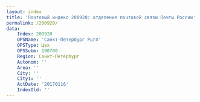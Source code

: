 ```yaml
---
layout: index
title: 'Почтовый индекс 200920: отделение почтовой связи Почты России'
permalink: /200920/
data:
    Index: 200920
    OPSName: 'Санкт-Петербург Рцгп'
    OPSType: Цех
    OPSSubm: 190700
    Region: Санкт-Петербург
    Autonom: ''
    Area: ''
    City: ''
    City1: ''
    ActDate: '20170116'
    IndexOld: ''
---
```

